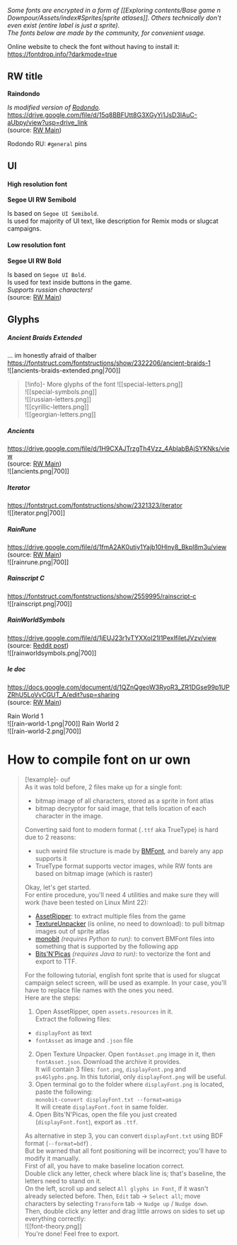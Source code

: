*Some fonts are encrypted in a form of [[Exploring contents/Base game n Downpour/Assets/index#Sprites|sprite atlases]]. Others technically don't even exist (entire label is just a sprite).*  
*The fonts below are made by the community, for convenient usage.*

Online website to check the font without having to install it:  
https://fontdrop.info/?darkmode=true

## RW title
**Raindondo**  

*Is modified version of [Rodondo](https://www.dafont.com/rodondo.font).*  
https://drive.google.com/file/d/15q8BBFUtt8G3XGyYi1JsD3IAuC-aUbpy/view?usp=drive_link  
(source: [RW Main](https://discord.com/channels/291184728944410624/838185248981385256/1166479012193906718))  

Rodondo RU: `#general` pins  
## UI
#### High resolution font
**Segoe UI RW Semibold**  

Is based on `Segoe UI Semibold`.  
Is used for majority of UI text, like description for Remix mods or slugcat campaigns.  
#### Low resolution font
**Segoe UI RW Bold**  

Is based on `Segoe UI Bold`.  
Is used for text inside buttons in the game.  
*Supports russian characters!*  
(source: [RW Main](https://discord.com/channels/291184728944410624/481900360324218880/1094033795524612147))
## Glyphs

##### Ancient Braids Extended
... im honestly afraid of thalber  
https://fontstruct.com/fontstructions/show/2322206/ancient-braids-1  
![[ancients-braids-extended.png|700]]

> [!info]- More glyphs of the font
> ![[special-letters.png]]  
> ![[special-symbols.png]]  
> ![[russian-letters.png]]  
> ![[cyrillic-letters.png]]  
> ![[georgian-letters.png]]  

##### Ancients
https://drive.google.com/file/d/1H9CXAJTrzgTh4Vzz_4AblabBAjSYKNks/view  
(source: [RW Main](https://discord.com/channels/291184728944410624/305139167300550666/1064335603128356904))  
![[ancients.png|700]]


##### Iterator
https://fontstruct.com/fontstructions/show/2321323/iterator  
![[iterator.png|700]]
##### RainRune
https://drive.google.com/file/d/1fmA2AK0utiy1Yajb10Hlny8_Bkpl8m3u/view  
(source: [RW Main](https://discord.com/channels/291184728944410624/481900360324218880/540335659890769931))  
![[rainrune.png|700]]
##### Rainscript C
https://fontstruct.com/fontstructions/show/2559995/rainscript-c  
![[rainscript.png|700]]
##### RainWorldSymbols
https://drive.google.com/file/d/1jEUJ23r1vTYXXoI21I1PexlfiIetJVzv/view  
(source: [Reddit post](https://www.reddit.com/r/rainworld/comments/1bei8sy/i_created_a_fully_functional_typeface_for_every/))  
![[rainworldsymbols.png|700]]
##### le doc
https://docs.google.com/document/d/1QZnQgeoW3RyoR3_ZR1DGse99p1UPZRhU5LoVvCGUT_A/edit?usp=sharing  
(source: [RW Main](https://discord.com/channels/291184728944410624/296133304632213504/822957346711928922))  

Rain World 1  
![[rain-world-1.png|700]]
Rain World 2  
![[rain-world-2.png|700]]

# How to compile font on ur own

> [!example]- ouf  
> As it was told before, 2 files make up for a single font:
> - bitmap image of all characters, stored as a sprite in font atlas
> - bitmap decryptor for said image, that tells location of each character in the image.
>  
> Converting said font to modern format (`.ttf` aka TrueType) is hard due to 2 reasons:  
> - such weird file structure is made by [BMFont](https://www.angelcode.com/products/bmfont/), and barely any app supports it
> - TrueType format supports vector images, while RW fonts are based on bitmap image (which is raster)
>  
> Okay, let's get started.  
> For entire procedure, you'll need 4 utilities and make sure they will work (have been tested on Linux Mint 22):  
> - [AssetRipper](https://assetripper.github.io/AssetRipper/articles/Downloads.html): to extract multiple files from the game
> - [TextureUnpacker](https://tu.enea.sk/  ) (is online, no need to download): to pull bitmap images out of sprite atlas
> - [monobit](https://github.com/robhagemans/monobit) *(requires Python to run)*: to convert BMFont files into something that is supported by the following app
> - [Bits'N'Picas](https://github.com/kreativekorp/bitsnpicas) *(requires Java to run)*: to vectorize the font and export to TTF.
> 
> For the following tutorial, english font sprite that is used for slugcat campaign select screen, will be used as example. In your case, you'll have to replace file names with the ones you need.  
> Here are the steps:  
> 1. Open AssetRipper, open `assets.resources` in it.  
> Extract the following files:  
> - `displayFont` as text
> - `fontAsset` as image and `.json` file
> 
> 2. Open Texture Unpacker. Open `fontAsset.png` image in it, then `fontAsset.json`. Download the archive it provides.  
> It will contain 3 files: `font.png`, `displayFont.png` and `ps4Glyphs.png`. In this tutorial, only `displayFont.png` will be useful.  
> 3. Open terminal go to the folder where `displayFont.png` is located, paste the following:  
> `monobit-convert displayFont.txt --format=amiga`  
> It will create `displayFont.font` in same folder.  
> 4. Open Bits'N'Picas, open the file you just created (`displayFont.font`), export as  `.ttf`.  
> 
> As alternative in step 3, you can convert `displayFont.txt` using BDF format (`--format=bdf`) .  
> But be warned that all font positioning will be incorrect; you'll have to modify it manually.  
> First of all, you have to make baseline location correct.  
> Double click any letter, check where black line is; that's baseline, the letters need to stand on it.  
> On the left, scroll up and select `All glyphs in Font`, if it wasn't already selected before. Then, `Edit` tab -> `Select all`; move characters by selecting `Transform` tab -> `Nudge up` / `Nudge down`.  
> Then, double click any letter and drag little arrows on sides to set up everything correctly:  
> ![[font-theory.png]]  
> You're done! Feel free to export.  